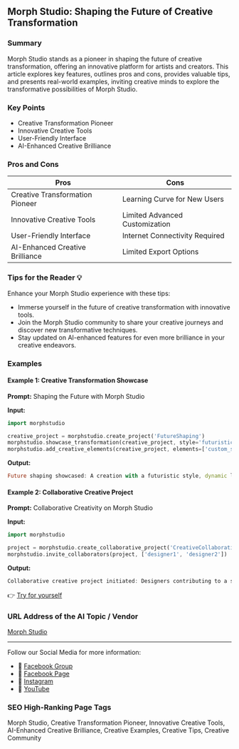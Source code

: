 ## Morph Studio: Shaping the Future of Creative Transformation

### Summary
Morph Studio stands as a pioneer in shaping the future of creative transformation, offering an innovative platform for artists and creators. This article explores key features, outlines pros and cons, provides valuable tips, and presents real-world examples, inviting creative minds to explore the transformative possibilities of Morph Studio.

### Key Points
- Creative Transformation Pioneer
- Innovative Creative Tools
- User-Friendly Interface
- AI-Enhanced Creative Brilliance

### Pros and Cons

| Pros                              | Cons                              |
|-----------------------------------|-----------------------------------|
| Creative Transformation Pioneer   | Learning Curve for New Users      |
| Innovative Creative Tools         | Limited Advanced Customization    |
| User-Friendly Interface           | Internet Connectivity Required   |
| AI-Enhanced Creative Brilliance   | Limited Export Options            |

### Tips for the Reader 💡
Enhance your Morph Studio experience with these tips:
- Immerse yourself in the future of creative transformation with innovative tools.
- Join the Morph Studio community to share your creative journeys and discover new transformative techniques.
- Stay updated on AI-enhanced features for even more brilliance in your creative endeavors.

### Examples

#### Example 1: Creative Transformation Showcase
**Prompt:** Shaping the Future with Morph Studio

**Input:**
```dart
import morphstudio

creative_project = morphstudio.create_project('FutureShaping')
morphstudio.showcase_transformation(creative_project, style='futuristic', effects=['dynamic_layers', 'color_sculpting'])
morphstudio.add_creative_elements(creative_project, elements=['custom_shapes', 'texture_overlays'])
```

**Output:**
```dart
Future shaping showcased: A creation with a futuristic style, dynamic layers, color sculpting, custom shapes, and added texture overlays.
```

#### Example 2: Collaborative Creative Project
**Prompt:** Collaborative Creativity on Morph Studio

**Input:**
```dart
import morphstudio

project = morphstudio.create_collaborative_project('CreativeCollaboration')
morphstudio.invite_collaborators(project, ['designer1', 'designer2'])
```

**Output:**
```dart
Collaborative creative project initiated: Designers contributing to a shared canvas of creative transformation.
```

👉 <a href="https://www.morphstudio.com/" target="_blank">Try for yourself</a>

### URL Address of the AI Topic / Vendor
<a href="https://www.morphstudio.com/" target="_blank">Morph Studio</a>

---

Follow our Social Media for more information:

- 📘 <a href="https://www.facebook.com/groups/trionxai" target="_blank">Facebook Group</a>
- 📄 <a href="https://www.facebook.com/ai.trionxai" target="_blank">Facebook Page</a>
- 📸 <a href="https://www.instagram.com/trionxai/" target="_blank">Instagram</a>
- 🎥 <a href="https://www.youtube.com/@robotdocs/" target="_blank">YouTube</a>

### SEO High-Ranking Page Tags
Morph Studio, Creative Transformation Pioneer, Innovative Creative Tools, AI-Enhanced Creative Brilliance, Creative Examples, Creative Tips, Creative Community
